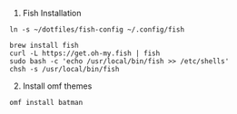 1. Fish Installation

```
ln -s ~/dotfiles/fish-config ~/.config/fish

brew install fish  
curl -L https://get.oh-my.fish | fish
sudo bash -c 'echo /usr/local/bin/fish >> /etc/shells'
chsh -s /usr/local/bin/fish

```

2. Install omf themes
```
omf install batman
```
